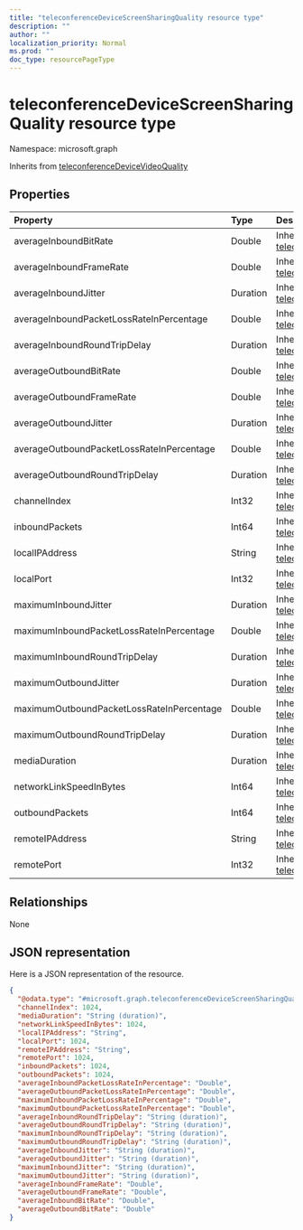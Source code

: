 ```yaml
---
title: "teleconferenceDeviceScreenSharingQuality resource type"
description: ""
author: ""
localization_priority: Normal
ms.prod: ""
doc_type: resourcePageType
---
```


# teleconferenceDeviceScreenSharingQuality resource type


Namespace: microsoft.graph




Inherits from [teleconferenceDeviceVideoQuality](../resources/teleconferencedevicevideoquality.md)

## Properties
|Property|Type|Description|
|:---|:---|:---|
|averageInboundBitRate|Double| Inherited from [teleconferenceDeviceVideoQuality](../resources/teleconferencedevicevideoquality.md)|
|averageInboundFrameRate|Double| Inherited from [teleconferenceDeviceVideoQuality](../resources/teleconferencedevicevideoquality.md)|
|averageInboundJitter|Duration| Inherited from [teleconferenceDeviceMediaQuality](../resources/teleconferencedevicemediaquality.md)|
|averageInboundPacketLossRateInPercentage|Double| Inherited from [teleconferenceDeviceMediaQuality](../resources/teleconferencedevicemediaquality.md)|
|averageInboundRoundTripDelay|Duration| Inherited from [teleconferenceDeviceMediaQuality](../resources/teleconferencedevicemediaquality.md)|
|averageOutboundBitRate|Double| Inherited from [teleconferenceDeviceVideoQuality](../resources/teleconferencedevicevideoquality.md)|
|averageOutboundFrameRate|Double| Inherited from [teleconferenceDeviceVideoQuality](../resources/teleconferencedevicevideoquality.md)|
|averageOutboundJitter|Duration| Inherited from [teleconferenceDeviceMediaQuality](../resources/teleconferencedevicemediaquality.md)|
|averageOutboundPacketLossRateInPercentage|Double| Inherited from [teleconferenceDeviceMediaQuality](../resources/teleconferencedevicemediaquality.md)|
|averageOutboundRoundTripDelay|Duration| Inherited from [teleconferenceDeviceMediaQuality](../resources/teleconferencedevicemediaquality.md)|
|channelIndex|Int32| Inherited from [teleconferenceDeviceMediaQuality](../resources/teleconferencedevicemediaquality.md)|
|inboundPackets|Int64| Inherited from [teleconferenceDeviceMediaQuality](../resources/teleconferencedevicemediaquality.md)|
|localIPAddress|String| Inherited from [teleconferenceDeviceMediaQuality](../resources/teleconferencedevicemediaquality.md)|
|localPort|Int32| Inherited from [teleconferenceDeviceMediaQuality](../resources/teleconferencedevicemediaquality.md)|
|maximumInboundJitter|Duration| Inherited from [teleconferenceDeviceMediaQuality](../resources/teleconferencedevicemediaquality.md)|
|maximumInboundPacketLossRateInPercentage|Double| Inherited from [teleconferenceDeviceMediaQuality](../resources/teleconferencedevicemediaquality.md)|
|maximumInboundRoundTripDelay|Duration| Inherited from [teleconferenceDeviceMediaQuality](../resources/teleconferencedevicemediaquality.md)|
|maximumOutboundJitter|Duration| Inherited from [teleconferenceDeviceMediaQuality](../resources/teleconferencedevicemediaquality.md)|
|maximumOutboundPacketLossRateInPercentage|Double| Inherited from [teleconferenceDeviceMediaQuality](../resources/teleconferencedevicemediaquality.md)|
|maximumOutboundRoundTripDelay|Duration| Inherited from [teleconferenceDeviceMediaQuality](../resources/teleconferencedevicemediaquality.md)|
|mediaDuration|Duration| Inherited from [teleconferenceDeviceMediaQuality](../resources/teleconferencedevicemediaquality.md)|
|networkLinkSpeedInBytes|Int64| Inherited from [teleconferenceDeviceMediaQuality](../resources/teleconferencedevicemediaquality.md)|
|outboundPackets|Int64| Inherited from [teleconferenceDeviceMediaQuality](../resources/teleconferencedevicemediaquality.md)|
|remoteIPAddress|String| Inherited from [teleconferenceDeviceMediaQuality](../resources/teleconferencedevicemediaquality.md)|
|remotePort|Int32| Inherited from [teleconferenceDeviceMediaQuality](../resources/teleconferencedevicemediaquality.md)|

## Relationships
None

## JSON representation
Here is a JSON representation of the resource.
<!-- {
  "blockType": "resource",
  "@odata.type": "microsoft.graph.teleconferenceDeviceScreenSharingQuality"
}
-->
``` json
{
  "@odata.type": "#microsoft.graph.teleconferenceDeviceScreenSharingQuality",
  "channelIndex": 1024,
  "mediaDuration": "String (duration)",
  "networkLinkSpeedInBytes": 1024,
  "localIPAddress": "String",
  "localPort": 1024,
  "remoteIPAddress": "String",
  "remotePort": 1024,
  "inboundPackets": 1024,
  "outboundPackets": 1024,
  "averageInboundPacketLossRateInPercentage": "Double",
  "averageOutboundPacketLossRateInPercentage": "Double",
  "maximumInboundPacketLossRateInPercentage": "Double",
  "maximumOutboundPacketLossRateInPercentage": "Double",
  "averageInboundRoundTripDelay": "String (duration)",
  "averageOutboundRoundTripDelay": "String (duration)",
  "maximumInboundRoundTripDelay": "String (duration)",
  "maximumOutboundRoundTripDelay": "String (duration)",
  "averageInboundJitter": "String (duration)",
  "averageOutboundJitter": "String (duration)",
  "maximumInboundJitter": "String (duration)",
  "maximumOutboundJitter": "String (duration)",
  "averageInboundFrameRate": "Double",
  "averageOutboundFrameRate": "Double",
  "averageInboundBitRate": "Double",
  "averageOutboundBitRate": "Double"
}
```

